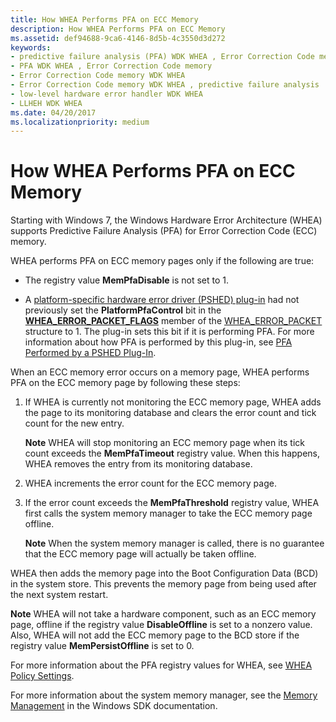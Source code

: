 ```yaml
---
title: How WHEA Performs PFA on ECC Memory
description: How WHEA Performs PFA on ECC Memory
ms.assetid: def94688-9ca6-4146-8d5b-4c3550d3d272
keywords:
- predictive failure analysis (PFA) WDK WHEA , Error Correction Code memory
- PFA WDK WHEA , Error Correction Code memory
- Error Correction Code memory WDK WHEA
- Error Correction Code memory WDK WHEA , predictive failure analysis
- low-level hardware error handler WDK WHEA
- LLHEH WDK WHEA
ms.date: 04/20/2017
ms.localizationpriority: medium
---
```


# How WHEA Performs PFA on ECC Memory


Starting with Windows 7, the Windows Hardware Error Architecture (WHEA) supports Predictive Failure Analysis (PFA) for Error Correction Code (ECC) memory.

WHEA performs PFA on ECC memory pages only if the following are true:

-   The registry value **MemPfaDisable** is not set to 1.

-   A [platform-specific hardware error driver (PSHED) plug-in](platform-specific-hardware-error-driver-plug-ins2.md) had not previously set the **PlatformPfaControl** bit in the [**WHEA\_ERROR\_PACKET\_FLAGS**](https://docs.microsoft.com/windows-hardware/drivers/ddi/ntddk/ns-ntddk-_whea_error_packet_flags) member of the [WHEA\_ERROR\_PACKET](https://docs.microsoft.com/previous-versions/windows/hardware/drivers/ff560465(v=vs.85)) structure to 1. The plug-in sets this bit if it is performing PFA. For more information about how PFA is performed by this plug-in, see [PFA Performed by a PSHED Plug-In](pfa-performed-by-a-pshed-plug-in.md).

When an ECC memory error occurs on a memory page, WHEA performs PFA on the ECC memory page by following these steps:

1.  If WHEA is currently not monitoring the ECC memory page, WHEA adds the page to its monitoring database and clears the error count and tick count for the new entry.

    **Note**  WHEA will stop monitoring an ECC memory page when its tick count exceeds the **MemPfaTimeout** registry value. When this happens, WHEA removes the entry from its monitoring database.



2.  WHEA increments the error count for the ECC memory page.

3.  If the error count exceeds the **MemPfaThreshold** registry value, WHEA first calls the system memory manager to take the ECC memory page offline.

    **Note**  When the system memory manager is called, there is no guarantee that the ECC memory page will actually be taken offline.




WHEA then adds the memory page into the Boot Configuration Data (BCD) in the system store. This prevents the memory page from being used after the next system restart.

**Note**  WHEA will not take a hardware component, such as an ECC memory page, offline if the registry value **DisableOffline** is set to a nonzero value. Also, WHEA will not add the ECC memory page to the BCD store if the registry value **MemPersistOffline** is set to 0.




For more information about the PFA registry values for WHEA, see [WHEA Policy Settings](whea-pfa-registry-settings.md).

For more information about the system memory manager, see the [Memory Management](https://go.microsoft.com/fwlink/p/?linkid=140723) in the Windows SDK documentation.








